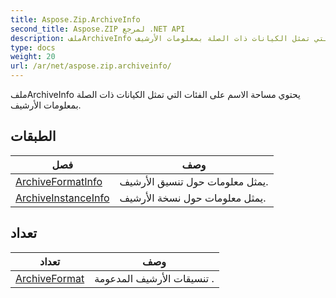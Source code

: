 ```yaml
---
title: Aspose.Zip.ArchiveInfo
second_title: Aspose.ZIP لمرجع .NET API
description: ملفArchiveInfo يحتوي مساحة الاسم على الفئات التي تمثل الكيانات ذات الصلة بمعلومات الأرشيف.
type: docs
weight: 20
url: /ar/net/aspose.zip.archiveinfo/
---
```

ملفArchiveInfo يحتوي مساحة الاسم على الفئات التي تمثل الكيانات ذات الصلة بمعلومات الأرشيف.

## الطبقات

| فصل | وصف |
| --- | --- |
| [ArchiveFormatInfo](./archiveformatinfo/) | يمثل معلومات حول تنسيق الأرشيف. |
| [ArchiveInstanceInfo](./archiveinstanceinfo/) | يمثل معلومات حول نسخة الأرشيف. |
## تعداد

| تعداد | وصف |
| --- | --- |
| [ArchiveFormat](./archiveformat/) | تنسيقات الأرشيف المدعومة . |


